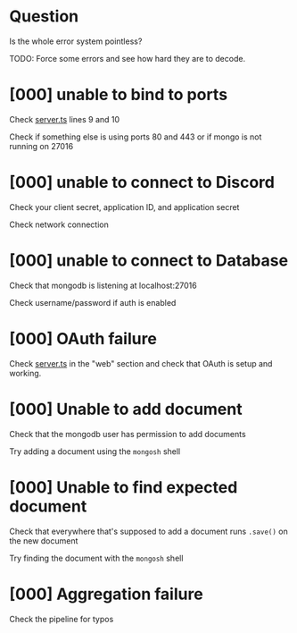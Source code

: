 # Question
Is the whole error system pointless?

TODO: Force some errors and see how hard they are to decode.

# [000] unable to bind to ports

Check [server.ts](server.ts) lines 9 and 10

Check if something else is using ports 80 and 443 or if mongo is not running on 27016

# [000] unable to connect to Discord

Check your client secret, application ID, and application secret

Check network connection

# [000] unable to connect to Database

Check that mongodb is listening at localhost:27016

Check username/password if auth is enabled

# [000] OAuth failure

Check [server.ts](server.ts) in the "web" section and check that OAuth is setup and working.

# [000] Unable to add document

Check that the mongodb user has permission to add documents

Try adding a document using the `mongosh` shell

# [000] Unable to find expected document

Check that everywhere that's supposed to add a document runs `.save()` on the new document

Try finding the document with the `mongosh` shell

# [000] Aggregation failure

Check the pipeline for typos

